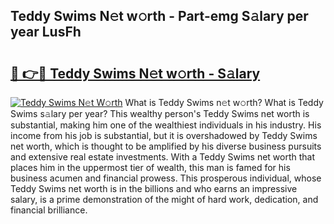 ## Teddy Swims N𝚎t w𝚘rth - Part-emg S𝚊lary per year LusFh

# <h2><a href="http://gc50kfb.nevu.top/?p=Teddy+Swims">🔗 👉🔴 Teddy Swims N𝚎t w𝚘rth - S𝚊lary</a></h2>

[![Teddy Swims N𝚎t W𝚘rth](https://i.imgur.com/Oavwk0R.jpeg)](http://gc50kfb.nevu.top/?p=Teddy+Swims)
What is Teddy Swims n𝚎t w𝚘rth? What is Teddy Swims s𝚊lary per year?
This wealthy person's Teddy Swims net worth is substantial, making him one of the wealthiest individuals in his industry. His income from his job is substantial, but it is overshadowed by Teddy Swims net worth, which is thought to be amplified by his diverse business pursuits and extensive real estate investments. With a Teddy Swims net worth that places him in the uppermost tier of wealth, this man is famed for his business acumen and financial prowess. This prosperous individual, whose Teddy Swims net worth is in the billions and who earns an impressive salary, is a prime demonstration of the might of hard work, dedication, and financial brilliance.
